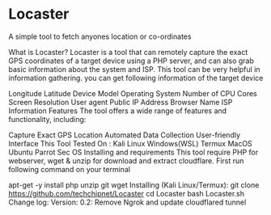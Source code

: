 # Locaster
A simple tool to fetch anyones location or co-ordinates

What is Locaster?
Locaster is a tool that can remotely capture the exact GPS coordinates of a target device using a PHP server, and can also grab basic information about the system and ISP. This tool can be very helpful in information gathering. you can get following information of the target device

Longitude
Latitude
Device Model
Operating System
Number of CPU Cores
Screen Resolution
User agent
Public IP Address
Browser Name
ISP Information
Features
The tool offers a wide range of features and functionality, including:

Capture Exact GPS Location
Automated Data Collection
User-friendly Interface
This Tool Tested On :
Kali Linux
Windows(WSL)
Termux
MacOS
Ubuntu
Parrot Sec OS
Installing and requirements
This tool require PHP for webserver, wget & unzip for download and extract cloudflare. First run following command on your terminal

apt-get -y install php unzip git wget
Installing (Kali Linux/Termux):
git clone https://github.com/techchipnet/Locaster
cd Locaster
bash Locaster.sh
Change log:
Version: 0.2: Remove Ngrok and update cloudflared tunnel
